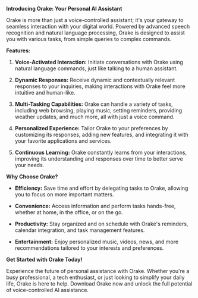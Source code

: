 **Introducing Orake: Your Personal AI Assistant**

Orake is more than just a voice-controlled assistant; it's your gateway to seamless interaction with your digital world. Powered by advanced speech recognition and natural language processing, Orake is designed to assist you with various tasks, from simple queries to complex commands.

**Features:**

1. **Voice-Activated Interaction:** Initiate conversations with Orake using natural language commands, just like talking to a human assistant.

2. **Dynamic Responses:** Receive dynamic and contextually relevant responses to your inquiries, making interactions with Orake feel more intuitive and human-like.

3. **Multi-Tasking Capabilities:** Orake can handle a variety of tasks, including web browsing, playing music, setting reminders, providing weather updates, and much more, all with just a voice command.

4. **Personalized Experience:** Tailor Orake to your preferences by customizing its responses, adding new features, and integrating it with your favorite applications and services.

5. **Continuous Learning:** Orake constantly learns from your interactions, improving its understanding and responses over time to better serve your needs.

**Why Choose Orake?**

- **Efficiency:** Save time and effort by delegating tasks to Orake, allowing you to focus on more important matters.
  
- **Convenience:** Access information and perform tasks hands-free, whether at home, in the office, or on the go.
  
- **Productivity:** Stay organized and on schedule with Orake's reminders, calendar integration, and task management features.
  
- **Entertainment:** Enjoy personalized music, videos, news, and more recommendations tailored to your interests and preferences.

**Get Started with Orake Today!**

Experience the future of personal assistance with Orake. Whether you're a busy professional, a tech enthusiast, or just looking to simplify your daily life, Orake is here to help. Download Orake now and unlock the full potential of voice-controlled AI assistance.


